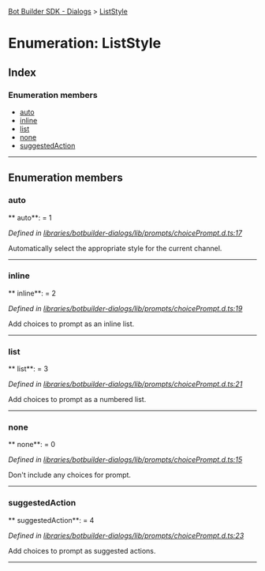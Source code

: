 [Bot Builder SDK - Dialogs](../README.md) > [ListStyle](../enums/botbuilder_dialogs.liststyle.md)



# Enumeration: ListStyle

## Index

### Enumeration members

* [auto](botbuilder_dialogs.liststyle.md#auto)
* [inline](botbuilder_dialogs.liststyle.md#inline)
* [list](botbuilder_dialogs.liststyle.md#list)
* [none](botbuilder_dialogs.liststyle.md#none)
* [suggestedAction](botbuilder_dialogs.liststyle.md#suggestedaction)



---
## Enumeration members
<a id="auto"></a>

###  auto

** auto**:    = 1

*Defined in [libraries/botbuilder-dialogs/lib/prompts/choicePrompt.d.ts:17](https://github.com/Microsoft/botbuilder-js/blob/dfb4aa4/libraries/botbuilder-dialogs/lib/prompts/choicePrompt.d.ts#L17)*



Automatically select the appropriate style for the current channel.




___

<a id="inline"></a>

###  inline

** inline**:    = 2

*Defined in [libraries/botbuilder-dialogs/lib/prompts/choicePrompt.d.ts:19](https://github.com/Microsoft/botbuilder-js/blob/dfb4aa4/libraries/botbuilder-dialogs/lib/prompts/choicePrompt.d.ts#L19)*



Add choices to prompt as an inline list.




___

<a id="list"></a>

###  list

** list**:    = 3

*Defined in [libraries/botbuilder-dialogs/lib/prompts/choicePrompt.d.ts:21](https://github.com/Microsoft/botbuilder-js/blob/dfb4aa4/libraries/botbuilder-dialogs/lib/prompts/choicePrompt.d.ts#L21)*



Add choices to prompt as a numbered list.




___

<a id="none"></a>

###  none

** none**:    = 0

*Defined in [libraries/botbuilder-dialogs/lib/prompts/choicePrompt.d.ts:15](https://github.com/Microsoft/botbuilder-js/blob/dfb4aa4/libraries/botbuilder-dialogs/lib/prompts/choicePrompt.d.ts#L15)*



Don't include any choices for prompt.




___

<a id="suggestedaction"></a>

###  suggestedAction

** suggestedAction**:    = 4

*Defined in [libraries/botbuilder-dialogs/lib/prompts/choicePrompt.d.ts:23](https://github.com/Microsoft/botbuilder-js/blob/dfb4aa4/libraries/botbuilder-dialogs/lib/prompts/choicePrompt.d.ts#L23)*



Add choices to prompt as suggested actions.




___


